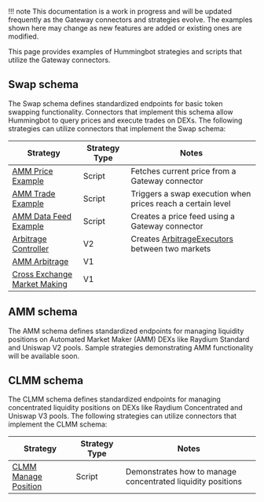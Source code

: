 !!! note
    This documentation is a work in progress and will be updated frequently as the Gateway connectors and strategies evolve. The examples shown here may change as new features are added or existing ones are modified.

This page provides examples of Hummingbot strategies and scripts that utilize the Gateway connectors.

## Swap schema

The Swap schema defines standardized endpoints for basic token swapping functionality. Connectors that implement this schema allow Hummingbot to query prices and execute trades on DEXs. The following strategies can utilize connectors that implement the Swap schema:

| Strategy | Strategy Type | Notes |
| -------- | ------------- | ----- |
| [AMM Price Example](https://github.com/hummingbot/hummingbot/blob/development/scripts/amm_price_example.py) | Script | Fetches current price from a Gateway connector |
| [AMM Trade Example](https://github.com/hummingbot/hummingbot/blob/development/scripts/amm_trade_example.py) | Script | Triggers a swap execution when prices reach a certain level |
| [AMM Data Feed Example](https://github.com/hummingbot/hummingbot/blob/development/scripts/amm_data_feed_example.py) | Script | Creates a price feed using a Gateway connector |
| [Arbitrage Controller](https://github.com/hummingbot/hummingbot/blob/master/controllers/generic/arbitrage_controller.py) | V2 | Creates [ArbitrageExecutors](/v2-strategies/executors/arbitrage-executor/) between two markets |
| [AMM Arbitrage](/strategies/amm-arbitrage/) | V1 | |
| [Cross Exchange Market Making](/strategies/cross-exchange-market-making/) | V1 | | Gateway connector can be used as taker market

## AMM schema

The AMM schema defines standardized endpoints for managing liquidity positions on Automated Market Maker (AMM) DEXs like Raydium Standard and Uniswap V2 pools. Sample strategies demonstrating AMM functionality will be available soon.

## CLMM schema

The CLMM schema defines standardized endpoints for managing concentrated liquidity positions on DEXs like Raydium Concentrated and Uniswap V3 pools. The following strategies can utilize connectors that implement the CLMM schema:

| Strategy | Strategy Type | Notes |
| -------- | ------------- | ----- |
| [CLMM Manage Position](https://github.com/hummingbot/hummingbot/blob/development/scripts/clmm_manage_position.py) | Script | Demonstrates how to manage concentrated liquidity positions |
